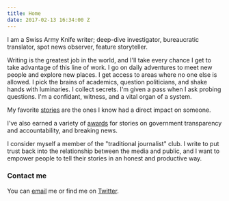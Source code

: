 ```yaml
---
title: Home
date: 2017-02-13 16:34:00 Z
---
```


I am a Swiss Army Knife writer; deep-dive investigator, bureaucratic  translator, spot news observer, feature storyteller. 

Writing is the greatest job in the world, and I'll take every chance I get to take advantage of this line of work. I go on daily adventures to meet new people and explore new places. I get access to areas where no one else is allowed. I pick the brains of academics, question politicians, and shake hands with luminaries. I collect secrets. I'm given a pass when I ask probing questions. I'm a confidant, witness, and a vital organ of a system.

My favorite [stories](http://http://meredithsomers.com/writing.html) are the ones I know had a direct impact on someone.

I've also earned a variety of [awards](http://meredithsomers.com/awards.html) for stories on government transparency and accountability, and breaking news.

I consider myself a member of the "traditional journalist" club. I write to put trust back into the relationship between the media and public, and I want to empower people to tell their stories in an honest and productive way. 

### Contact me

You can [email](mailto:masomers@gmail.com) me or find me on [Twitter](https://twitter.com/meredithsomers?lang=en).